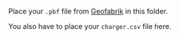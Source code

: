 Place your `.pbf` file from [Geofabrik](https://download.geofabrik.de/index.html) in this folder.

You also have to place your `charger.csv` file here.
